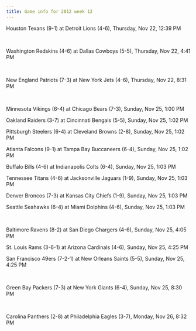 ```yaml
---
title: Game info for 2012 week 12
---
```

Houston Texans (9-1) at Detroit Lions (4-6), Thursday, Nov 22, 12:39 PM


<br/>

Washington Redskins (4-6) at Dallas Cowboys (5-5), Thursday, Nov 22, 4:41 PM


<br/>

New England Patriots (7-3) at New York Jets (4-6), Thursday, Nov 22, 8:31 PM


<br/>

Minnesota Vikings (6-4) at Chicago Bears (7-3), Sunday, Nov 25, 1:00 PM

Oakland Raiders (3-7) at Cincinnati Bengals (5-5), Sunday, Nov 25, 1:02 PM

Pittsburgh Steelers (6-4) at Cleveland Browns (2-8), Sunday, Nov 25, 1:02 PM

Atlanta Falcons (9-1) at Tampa Bay Buccaneers (6-4), Sunday, Nov 25, 1:02 PM

Buffalo Bills (4-6) at Indianapolis Colts (6-4), Sunday, Nov 25, 1:03 PM

Tennessee Titans (4-6) at Jacksonville Jaguars (1-9), Sunday, Nov 25, 1:03 PM

Denver Broncos (7-3) at Kansas City Chiefs (1-9), Sunday, Nov 25, 1:03 PM

Seattle Seahawks (6-4) at Miami Dolphins (4-6), Sunday, Nov 25, 1:03 PM


<br/>

Baltimore Ravens (8-2) at San Diego Chargers (4-6), Sunday, Nov 25, 4:05 PM

St. Louis Rams (3-6-1) at Arizona Cardinals (4-6), Sunday, Nov 25, 4:25 PM

San Francisco 49ers (7-2-1) at New Orleans Saints (5-5), Sunday, Nov 25, 4:25 PM


<br/>

Green Bay Packers (7-3) at New York Giants (6-4), Sunday, Nov 25, 8:30 PM


<br/>

Carolina Panthers (2-8) at Philadelphia Eagles (3-7), Monday, Nov 26, 8:32 PM

